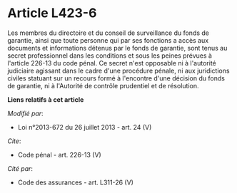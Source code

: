 # Article L423-6

Les membres du directoire et du conseil de surveillance du fonds de garantie, ainsi que toute personne qui par ses fonctions
a accès aux documents et informations détenus par le fonds de garantie, sont tenus au secret professionnel dans les
conditions et sous les peines prévues à l'article 226-13 du code pénal. Ce secret n'est opposable ni à l'autorité judiciaire
agissant dans le cadre d'une procédure pénale, ni aux juridictions civiles statuant sur un recours formé à l'encontre d'une
décision du fonds de garantie, ni à l'Autorité de contrôle prudentiel et de résolution.

**Liens relatifs à cet article**

_Modifié par_:

  - Loi n°2013-672 du 26 juillet 2013 - art. 24 (V)

_Cite_:

  - Code pénal - art. 226-13 (V)

_Cité par_:

  - Code des assurances - art. L311-26 (V)
